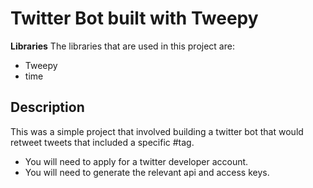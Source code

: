 # Twitter Bot built with Tweepy

**Libraries**
The libraries that are used in this project are:

* Tweepy
* time

## Description

This was a simple project that involved building a twitter bot that would retweet tweets that included a specific #tag.

* You will need to apply for a twitter developer account.
* You will need to generate the relevant api and access keys.
